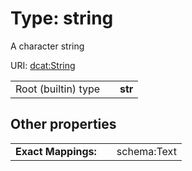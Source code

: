 
# Type: string

A character string

URI: [dcat:String](http://www.w3.org/ns/dcat#String)

|  |  |  |
| --- | --- | --- |
| Root (builtin) type | | **str** |

## Other properties

|  |  |  |
| --- | --- | --- |
| **Exact Mappings:** | | schema:Text |
